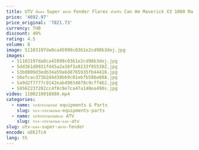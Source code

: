 ```yaml
---
title: UTV สีแดง Super ขยาย Fender Flares สําหรับ Can Am Maverick X3 1000 Max R RR 4x4 XRC Turbo DPS 2017-2025 715002973
price: '4692.97'
price_original: '7821.73'
currency: THB
discount: 40%
rating: 4.5
volume: 8
image: S1103197da0ca45999c03b1e2cd98b3dej.jpg
images:
  - S1103197da0ca45999c03b1e2cd98b3dej.jpg
  - Sdd361d0931fd45a2a38f3a9233f95538Z.jpg
  - S3b0009d3edb34a59a6d8765935fb44416.jpg
  - S6efcacd73b2d4d38b69c01ebfb586e08A.jpg
  - Sa9d2f7777c9142eab49034078c9cff462.jpg
  - S956223f282cc4f8c9e7ca47a140ea490s.jpg
video: 1100210018880.mp4
categories:
  - name: รถจักรยานยนต์ equipments & Parts
    slug: รถจ-กรยานยนต-equipments-parts
  - name: รถจักรยานยนต์และ ATV
    slug: รถจ-กรยานยนต-และ-atv
slug: utv-แดง-super-ขยาย-fender
encode: oEK1Tc4
lang: th
---
```

  